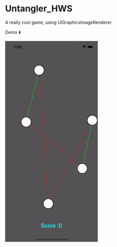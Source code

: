 # Untangler_HWS
A really cool game, using UIGraphicsImageRenderer 


Demo ⬇️


<img src="https://github.com/Nephilim433/Untangler_HWS/blob/master/demo/demo.gif" width="300" height="649"/>
